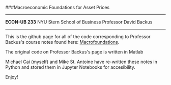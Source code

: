 ###Macroeconomic Foundations for Asset Prices

---

**ECON-UB 233**
NYU Stern School of Business 
Professor David Backus

---

This is the github page for all of the code corresponding to Professor Backus's course notes found here: [Macrofoundations](https://sites.google.com/site/nyusternmacrofoundations/home/ "Macrofoundations"). 

The original code on Professor Backus's page is written in Matlab

Michael Cai (myself) and Mike St. Antoine have re-written these notes in Python and stored them in Jupyter Notebooks for accesibility. 

Enjoy!
